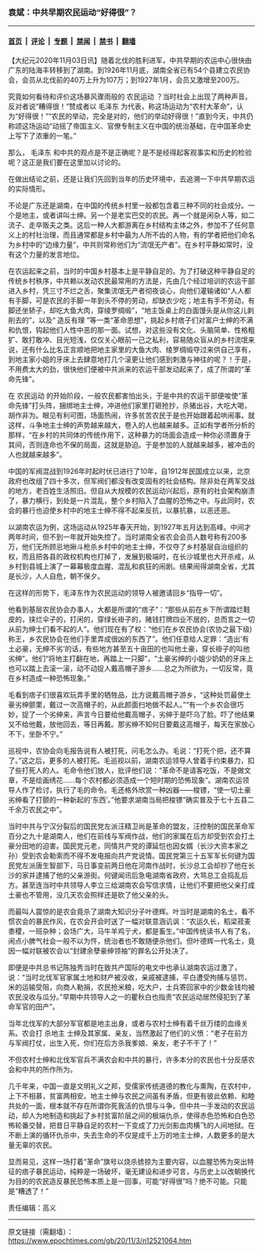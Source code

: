 ### 袁斌：中共早期农民运动“好得很”？

---

#### [首页](../../../..?n12521064) &nbsp;|&nbsp; [评论](../../../../../epoch-comment?n12521064) &nbsp;|&nbsp; [专题](../../../../../epoch-special?n12521064) &nbsp;|&nbsp; [禁闻](../../../../../epoch-news?n12521064) &nbsp;|&nbsp; [禁书](../../../../../books?n12521064) &nbsp;|&nbsp; [翻墙](https://github.com/gfw-breaker/nogfw/blob/master/README.md?n12521064)


<div class="post_content" id="artbody" itemprop="articleBody">
 <!-- article content begin -->
 <p>
  【大纪元2020年11月03日讯】随着北伐的胜利进军，中共早期的农运中心很快由广东的陆海丰转移到了湖南。到1926年11月底，湖南全省已有54个县建立农民协会，会员从北伐前的40万上升为107万；到1927年1月，会员又激增至200万。
 </p>
 <p>
  究竟如何看待和评价这场暴风骤雨般的
  <ok href="https://www.epochtimes.com/gb/tag/%E5%86%9C%E6%B0%91%E8%BF%90%E5%8A%A8.html">
   农民运动
  </ok>
  ？当时社会上出现了两种声音。反对者说“糟得很！”赞成者以
  <ok href="https://www.epochtimes.com/gb/tag/%E6%AF%9B%E6%B3%BD%E4%B8%9C.html">
   毛泽东
  </ok>
  为代表，称这场运动为“农村大革命”，认为“好得很！”“农民的举动，完全是对的，他们的举动好得很！”直到今天，中共仍称颂这场运动“动摇了帝国主义、官僚专制主义在中国的统治基础，在中国革命史上写下了浓重的一笔。”
 </p>
 <p>
  那么，
  <ok href="https://www.epochtimes.com/gb/tag/%E6%AF%9B%E6%B3%BD%E4%B8%9C.html">
   毛泽东
  </ok>
  和中共的观点是不是正确呢？是不是经得起客观事实和历史的检验呢？这正是我们要在这里加以讨论的。
 </p>
 <p>
  在做出结论之前，还是让我们先回到当年的历史环境中，去追溯一下中共早期农运的实际情形。
 </p>
 <p>
  不论是广东还是湖南，在中国的传统乡村里一般都包含着三种不同的社会成分。一个是地主，或者讲叫士绅。另一个是老实巴交的农民。再一个就是闲杂人等，如二流子、走卒贩夫之类。这后一种人大都游离在乡村结构主体之外，参加不了任何意义上的村社治理，而且通常都是乡村中最为人所不齿的人物，有的学者把他们命名为乡村中的“边缘力量”，中共则常称他们为“流氓无产者”。在乡村平静如常时，没有这个力量的发言地位。
 </p>
 <p>
  在农运起来之前，当时的中国乡村基本上是平静自足的。为了打破这种平静自足的传统乡村秩序，中共赖以发动农民最常用的方法是，先由几个经过培训的农运干部进入乡村，凭三寸不烂之舌，聚集流氓无产者彻夜谈心，向他们灌输诸如“人人都有手脚，可是农民的手脚一年到头不停的劳动，却缺衣少吃；地主有手不劳动，有脚还坐轿子，却吃大鱼大肉，穿绫罗绸缎”，“地主饭桌上的白面馒头是从你这儿剥削去的”，以及“
  <ok href="https://www.epochtimes.com/gb/tag/%E9%80%A0%E5%8F%8D%E6%9C%89%E7%90%86.html">
   造反有理
  </ok>
  ”等一类“革命思想”，挑起乡村痞子们对富户士绅的不满和仇恨，钩起他们人性中恶的那一面。试想，对这些没有文化、头脑简单、性格粗犷、敢打敢冲、目光短浅，仅仅关心眼前一己之私利，容易随众盲从的乡村流氓来说，还有什么比名正言顺地把地主家里的大鱼大肉、绫罗绸缎夺过来供自己享有，到地主家小姐的牙床上去肆意地打几个滚更让他们感到刺激与神往的呢？！于是，不用费太大的劲，很快他们便被中共派来的农运干部发动起来了，成了所谓的“革命先锋”。
 </p>
 <p>
  在
  <ok href="https://www.epochtimes.com/gb/tag/%E5%86%9C%E6%B0%91%E8%BF%90%E5%8A%A8.html">
   农民运动
  </ok>
  的开始阶段，一般农民都害怕出头，于是中共的农运干部便唆使“革命先锋”打头阵，捆绑地主士绅，冲进他们家里打砸抢抄，杀猪出谷，大吃大喝，胡作非为。眼见有利可图，场面热闹，许多贫苦农民于是也开始跟着起哄闹事。就这样，斗争地主士绅的声势越来越大，卷入的人也越来越多。正如有学者所分析的那样，“在乡村的共同体的传统作用下，这种暴力的场面会造成一种你必须置身于其间，否则连命也不保的局面，这就是胁迫。于是参加的人就越来越多，被冲击的人也就越来越多”。
 </p>
 <p>
  中国的军阀混战到1926年时起时伏已进行了10年，自1912年民国成立以来，北京政府也改组了四十多次，但军阀们都没有改变固有的社会结构。除非处在两军交战的地方，老百姓生活照旧。但自从大规模的农民运动兴起后，原有的社会架构崩溃了，暴力横行，到处是一片混乱，整个乡村陷入了血腥的恐怖之中。与此同时，农会的暴行也迫使乡村中的地主士绅不得不起来反抗，以暴抗暴，以恶还恶。
 </p>
 <p>
  以湖南农运为例，这场运动从1925年春天开始，到1927年五月达到高峰。中间才两年时间，但不到一年就开始失控了。当时湖南全省农会会员人数号称有200多万，他们无所顾忌地揪斗枪杀乡村中的地主士绅，不仅夺了乡村基层自治组织的权，而且把各县的政权机构也打掉了，发展到极端时，在长沙城里也大开杀戒，从乡村到县城上演了一幕幕极度血腥、混乱和疯狂的闹剧。结果闹得湖南全省，尤其是长沙，人人自危，朝不保夕。
 </p>
 <p>
  在这样的形势下，毛泽东作为农民运动的领导人被邀请回乡“指导一切”。
 </p>
 <p>
  他看到基层农民协会办事人，大都是所谓的“痞子”：“那些从前在乡下所谓踏烂鞋皮的，挟烂伞子的，打闲的，穿绿长褂子的，赌钱打牌四业不居的，总而言之一切从前为绅士们看不起的人”。他们现在有了权：“他们在乡农民协会(农协之最下级)称王，乡农民协会在他们手里弄成很凶的东西了”。他们任意给人定罪：“造出‘有土必豪，无绅不劣’的话，有些地方甚至五十亩田的也叫他土豪，穿长褂子的叫他劣绅”。他们“将地主打翻在地，再踏上一只脚”，“土豪劣绅的小姐少奶奶的牙床上也可以踏上去滚一滚，动不动捉人戴高帽子游乡……总之为所欲为，一切反常，竟在乡村造成一种恐怖现象。”
 </p>
 <p>
  毛看到痞子们很喜欢玩弄手里的牺牲品，比方说戴高帽子游乡，“这种处罚最使土豪劣绅颤栗，戴过一次高帽子的，从此颜面扫地做不起人。”“有一个乡农会很巧妙，捉了一个劣绅来，声言今日要给他戴高帽子，劣绅于是吓乌了脸。吓了他结果又不给他戴，放他回去，等日再戴。那劣绅不知何日要戴这高帽子，每天在家放心不下，坐卧不宁。”
 </p>
 <p>
  巡视中，农协会向毛报告说有人被打死，问毛怎么办。毛说：“打死个把，还不算了。”这之后，更多的人被打死。毛巡视以前，湖南农运领导人曾着手约束暴力，扣了些打死人的人。毛命令他们放人，批评他们说：“革命不是请客吃饭，不是做文章，不是绘画绣花……每个农村都必须造成一个短时期的恐怖现象”。湖南农运领导人作了检讨，执行了毛的命令。毛还格外欣赏一种凶器——梭镖，“使一切土豪劣绅看了打颤的一种新起的‘东西’。”他要求湖南当局把梭镖“确实普及于七十五县二千余万农民之中”。
 </p>
 <p>
  当时中共与宁汉分裂后的国民党左派汪精卫尚是革命的盟友，汪控制的国民革命军百分之九十是湖南人，他们在前线与军阀作战，他们的家属在后方却受到农会打土豪分田地的迫害。国民党元老，同情共产党的谭延恺也因女婿（长沙大资本家之孙）受到农会勒索而不得不发电报向共产党说情。国民党第三十五军军长何键为国民党左派唐生智部下，马日事变前两日他在河南作战时，长沙总工会却抄了他在长沙的家并逮捕了他的父亲游街。何键闻讯后急电湖南省政府，大骂总工会捣乱后方。甚至连当时中共领导人李立三给湖南农会写信求情，让他们不要把他父亲打成土豪也不管用，没几天农会照样还是砍了他父亲的头。
 </p>
 <p>
  而最叫人震惊的是农会竟杀了湖南大知识分子叶德辉。叶当时是湖南的名士，看不惯农会的暴民作风，在农会开会时送了一幅对联意涵讥讽：“农运久长，稻梁菽麦黍稷，一班杂种；会场广大，马牛羊鸡亍犬，都是畜生。”中国传统读书人有了名，闹点小脾气社会一般不以为忤，统治者也不敢随便杀他们。但叶德辉一代名士，竟因一幅对联被农会以“封建余孽豪绅领袖”的罪名公开处决了。
 </p>
 <p>
  即便是中共总书记陈独秀当时在致共产国际的电文中也承认湖南农运过激了，说：“当时北伐军官家属土地和财产被没收，亲戚被逮捕，平白遭受拘捕与惩罚，米的运输受阻，向商人勒捐，农民抢米粮，吃大户，士兵寄回家中的少数金钱均被农民没收与瓜分。”早期中共领导人之一的瞿秋白也指责“农民运动居然侵犯到了革命军官的田产”。
 </p>
 <p>
  当年北伐军的大部分军官都是地主出身，或者与农村士绅有着千丝万缕的血缘关系。农会打
  <ok href="https://www.epochtimes.com/gb/tag/%E6%9D%80%E5%9C%B0%E4%B8%BB.html">
   杀地主
  </ok>
  士绅及其家属、亲友，当然激起了他们的义愤：“老子在前方与军阀打仗，出生入死，你们在后方杀我爹娘、亲友，老子不干了！”
 </p>
 <p>
  不但农村士绅和北伐军官兵不满农会和中共的暴行，许多本分的农民也十分反感农会和中共的所作所为。
 </p>
 <p>
  几千年来，中国一直是文明礼义之邦，受儒家传统道德的教化与熏陶，在农村中，上下不相慕，贫富两相安。地主士绅与农民之间虽有矛盾，但更有彼此依赖、和睦共处的一面，根本就不存在所谓你死我活的仇恨与斗争。但中共一手发动的农民运动，却人为地制造和挑起了乡村贫富阶层之间的极端仇杀，使得赤色恐怖和白色恐怖轮番交替，把昔日平静自足的农村一下变成了刀光剑影血肉横飞的人间地狱。在不断上演的循环仇杀中，失去生命的不仅是成千上万的地主士绅，人数更多的是大量无辜的农民。
 </p>
 <p>
  显而易见，这样一场打着“革命”旗号以烧杀掳掠为主要内容，以血腥恐怖为突出特征的痞子暴民运动，纯粹是一场破坏，毫无建设和进步可言，与历史上以改朝换代为目的的农民造反暴民恐怖本质上是一回事，可能“好得很”吗？绝不可能。只能是“糟透了！”
 </p>
 <p>
  责任编辑：高义
 </p>
 <!-- article content end -->
 <div id="below_article_ad">
 </div>
</div>


---

原文链接（需翻墙）：https://www.epochtimes.com/gb/20/11/3/n12521064.htm